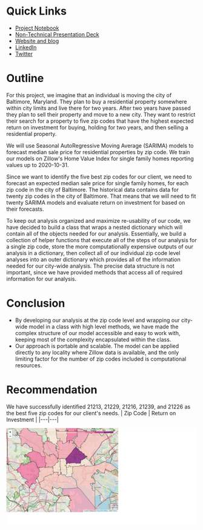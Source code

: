 # Quick Links
 - [Project Notebook](code/notebook.ipynb)
 - [Non-Technical Presentation Deck](presentation/presentation.pdf)
 - [Website and blog](https://sethchart.com)
 - [LinkedIn](https://www.linkedin.com/in/sethchart)
 - [Twitter](https://twitter.com/sethchart)

# Outline

For this project, we imagine that an individual is moving the city of Baltimore, Maryland. They plan to buy a residential property somewhere within city limits and live there for two years. After two years have passed they plan to sell their property and move to a new city. They want to restrict their search for a property to five zip codes that have the highest expected return on investment for buying, holding for two years, and then selling a residential property.

We will use Seasonal AutoRegressive Moving Average (SARIMA) models to forecast median sale price for residential properties by zip code. We train our models on Zillow's Home Value Index for single family homes reporting values up to 2020-10-31.

Since we want to identify the five best zip codes for our client, we need to forecast an expected median sale price for single family homes, for each zip code in the city of Baltimore. The historical data contains data for twenty zip codes in the city of Baltimore. That means that we will need to fit twenty SARIMA models and evaluate return on investment for based on their forecasts.

To keep out analysis organized and maximize re-usability of our code, we have decided to build a class that wraps a nested dictionary which will contain all of the objects needed for our analysis. Essentially, we build a collection of helper functions that execute all of the steps of our analysis for a single zip code, store the more computationally expensive outputs of our analysis in a dictionary, then collect all of our individual zip code level analyses into an outer dictionary which provides all of the information needed for our city-wide analysis. The precise data structure is not important, since we have provided methods that access all of required information for our analysis.

# Conclusion

 - By developing our analysis at the zip code level and wrapping our city-wide model in a class with high level methods, we have made the complex structure of our model accessible and easy to work with, keeping most of the complexity encapsulated within the class.
 - Our approach is portable and scalable. The model can be applied directly to any locality where Zillow data is available, and the only limiting factor for the number of zip codes included is computational resources.

# Recommendation

We have successfully identified 21213, 21229, 21216, 21239, and 21226 as the best five zip codes for our client's needs. 
| Zip Code | Return on Investment |
|---|---|

<img src="images/zip_code_map.png" title="Zip Code Map of ROI"/>
